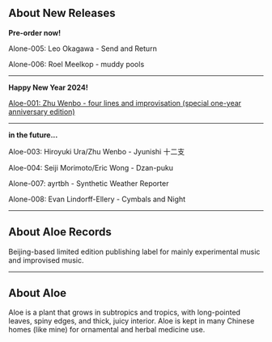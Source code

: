 ## About New Releases

**Pre-order now!** 

Alone-005: Leo Okagawa - Send and Return

Alone-006: Roel Meelkop - muddy pools

- - -

**Happy New Year 2024!**

[Aloe-001: Zhu Wenbo - four lines and improvisation (special one-year anniversary edition)](https://aloerecords.bandcamp.com/album/four-lines-and-improvisation)

- - -

**in the future...**

Aloe-003: Hiroyuki Ura/Zhu Wenbo - Jyunishi 十二支

Aloe-004: Seiji Morimoto/Eric Wong - Dzan-puku

Alone-007: ayrtbh - Synthetic Weather Reporter

Alone-008: Evan Lindorff-Ellery - Cymbals and Night

- - -

## About Aloe Records

Beijing-based limited edition publishing label for mainly experimental music and improvised music.

- - -

## About Aloe

Aloe is a plant that grows in subtropics and tropics, with long-pointed leaves, spiny edges, and thick, juicy interior. Aloe is kept in many Chinese homes (like mine) for ornamental and herbal medicine use.